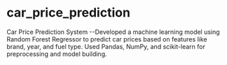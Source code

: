 # car_price_prediction
Car Price Prediction System --Developed a machine learning model using Random Forest Regressor to predict car prices based on features like brand, year, and fuel type.  Used Pandas, NumPy, and scikit-learn for preprocessing and model building. 
